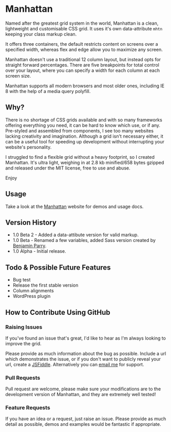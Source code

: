 # Manhattan

Named after the greatest grid system in the world, Manhattan is a clean, lightweight and customisable CSS grid. It uses it's own data-attribute `mhtn` keeping your class markup clean.

It offers three containers, the default restricts content on screens over a specified width, whereas flex and edge allow you to maximize any screen.

Manhattan doesn't use a traditional 12 column layout, but instead opts for straight forward percentages. There are five breakpoints for total control over your layout, where you can specify a width for each column at each screen size.

Manhattan supports all modern browsers and most older ones, including IE 8 with the help of a media query polyfill.


## Why?

There is no shortage of CSS grids available and with so many frameworks offering everything you need, it can be hard to know which use, or if any. Pre-styled and assembled from components, I see too many websites lacking creativity and imagination. Although a grid isn't necessary either, it can be a useful tool for speeding up development without interrupting your website's personality.

I struggled to find a flexible grid without a heavy footprint, so I created Manhattan. It's ultra light, weighing in at 2.8 kb minified/658 bytes gzipped and released under the MIT license, free to use and abuse.


Enjoy


## Usage

Take a look at the [Manhattan](http://www.adchsm.me/manhattan/) website for demos and usage docs.


## Version History

* 1.0 Beta 2 - Added a data-attibute version for valid markup.
* 1.0 Beta - Renamed a few variables, added Sass version created by [Benjamin Parry](https://github.com/benjaminparry).
* 1.0 Alpha - Initial release.


## Todo & Possible Future Features

* Bug test
* Release the first stable version
* Column alignments
* WordPress plugin


## How to Contribute Using GitHub

### Raising Issues

If you've found an issue that's great, I'd like to hear as I'm always looking to improve the grid.

Please provide as much information about the bug as possible. Include a url which demonstrates the issue, or if you don't want to publicly reveal your url, create a [JSFiddle](http://jsfiddle.net/). Alternatively you can [email me](mailto:adam@adchsm.me) for support.

### Pull Requests

Pull request are welcome, please make sure your modifications are to the development version of Manhattan, and they are extremely well tested!

### Feature Requests

If you have an idea or a request, just raise an issue. Please provide as much detail as possible, demos and examples would be fantastic if appropriate.